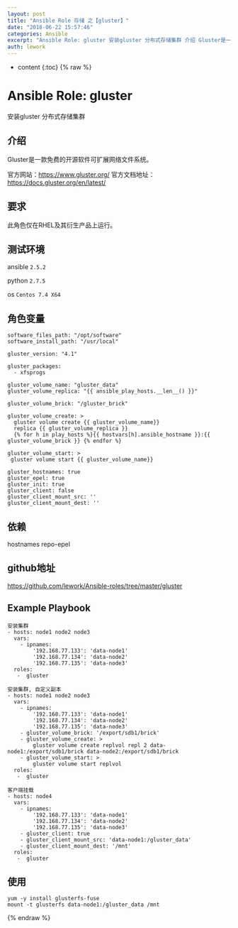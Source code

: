 ```yaml
---
layout: post
title: "Ansible Role 存储 之【gluster】"
date: "2018-06-22 15:57:46"
categories: Ansible
excerpt: "Ansible Role: gluster 安装gluster 分布式存储集群 介绍 Gluster是一款免费的开源软件可扩展网络文件系统。 官..."
auth: lework
---
```

* content
{:toc}
{% raw %}
# Ansible Role: gluster

安装gluster 分布式存储集群

## 介绍
Gluster是一款免费的开源软件可扩展网络文件系统。

官方网站：https://www.gluster.org/
官方文档地址：https://docs.gluster.org/en/latest/

## 要求

此角色仅在RHEL及其衍生产品上运行。

## 测试环境

ansible `2.5.2`

python `2.7.5`

os `Centos 7.4 X64`

## 角色变量
    software_files_path: "/opt/software"
    software_install_path: "/usr/local"

    gluster_version: "4.1"

    gluster_packages: 
      - xfsprogs

    gluster_volume_name: "gluster_data"
    gluster_volume_replica: "{{ ansible_play_hosts.__len__() }}"

    gluster_volume_brick: "/gluster_brick"

    gluster_volume_create: >
      gluster volume create {{ gluster_volume_name}}
      replica {{ gluster_volume_replica }}
      {% for h in play_hosts %}{{ hostvars[h].ansible_hostname }}:{{ gluster_volume_brick }} {% endfor %}

    gluster_volume_start: >
     gluster volume start {{ gluster_volume_name}}

    gluster_hostnames: true
    gluster_epel: true
    gluster_init: true
    gluster_client: false
    gluster_client_mount_src: ''
    gluster_client_mount_dest: ''

## 依赖

hostnames
repo-epel

## github地址
https://github.com/lework/Ansible-roles/tree/master/gluster

## Example Playbook

    安装集群
    - hosts: node1 node2 node3
      vars:
        - ipnames:
            '192.168.77.133': 'data-node1'
            '192.168.77.134': 'data-node2'
            '192.168.77.135': 'data-node3'
      roles:
       -  gluster
       
    安装集群, 自定义副本
    - hosts: node1 node2 node3
      vars:
        - ipnames:
            '192.168.77.133': 'data-node1'
            '192.168.77.134': 'data-node2'
            '192.168.77.135': 'data-node3'
        - gluster_volume_brick: '/export/sdb1/brick'
        - gluster_volume_create: >
            gluster volume create replvol repl 2 data-node1:/export/sdb1/brick data-node2:/export/sdb1/brick
        - gluster_volume_start: >
            gluster volume start replvol
      roles:
       -  gluster
       
    客户端挂载
    - hosts: node4
      vars:
        - ipnames:
            '192.168.77.133': 'data-node1'
            '192.168.77.134': 'data-node2'
            '192.168.77.135': 'data-node3'
        - gluster_client: true
        - gluster_client_mount_src: 'data-node1:/gluster_data'
        - gluster_client_mount_dest: '/mnt'
      roles:
       -  gluster
    
       
## 使用
```
yum -y install glusterfs-fuse
mount -t glusterfs data-node1:/gluster_data /mnt
```
{% endraw %}